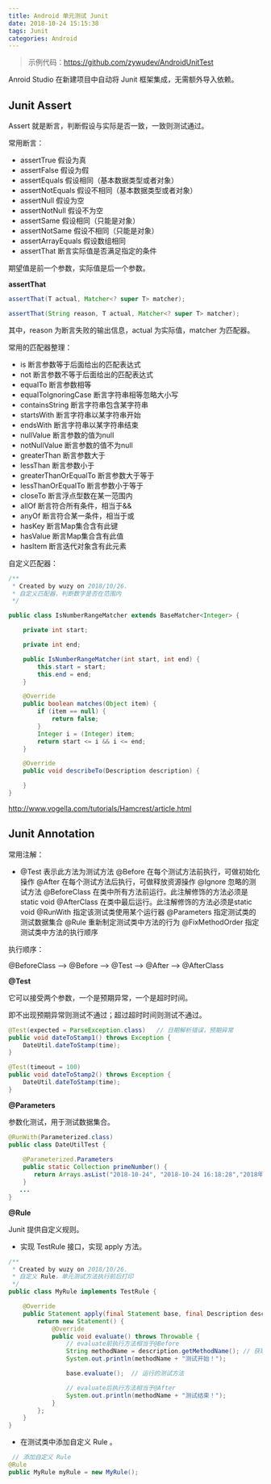 ```yaml
---
title: Android 单元测试 Junit 
date: 2018-10-24 15:15:38
tags: Junit
categories: Android
---
```


> 示例代码：https://github.com/zywudev/AndroidUnitTest

Anroid Studio 在新建项目中自动将 Junit 框架集成，无需额外导入依赖。

## Junit Assert

Assert 就是断言，判断假设与实际是否一致，一致则测试通过。

常用断言：

- assertTrue                                  假设为真
- assertFalse                                 假设为假
- assertEquals                              假设相同（基本数据类型或者对象）
- assertNotEquals                       假设不相同（基本数据类型或者对象）
- assertNull                                  假设为空
- assertNotNull                           假设不为空
- assertSame                               假设相同（只能是对象）
- assertNotSame                        假设不相同（只能是对象）
- assertArrayEquals                   假设数组相同
- assertThat                                断言实际值是否满足指定的条件

期望值是前一个参数，实际值是后一个参数。

**assertThat**

```java
assertThat(T actual, Matcher<? super T> matcher);

assertThat(String reason, T actual, Matcher<? super T> matcher); 
```

其中，reason 为断言失败的输出信息，actual 为实际值，matcher 为匹配器。

常用的匹配器整理：

- is	断言参数等于后面给出的匹配表达式	
- not	断言参数不等于后面给出的匹配表达式	
-  equalTo	断言参数相等	
- equalToIgnoringCase	断言字符串相等忽略大小写
- containsString	断言字符串包含某字符串	
- startsWith	断言字符串以某字符串开始
- endsWith	断言字符串以某字符串结束
- nullValue	断言参数的值为null
- notNullValue	断言参数的值不为null	
- greaterThan	断言参数大于	
- lessThan	断言参数小于
- greaterThanOrEqualTo	断言参数大于等于
- lessThanOrEqualTo	断言参数小于等于
- closeTo	断言浮点型数在某一范围内
- allOf	断言符合所有条件，相当于&&	
- anyOf	断言符合某一条件，相当于或
- hasKey	断言Map集合含有此键	
- hasValue	断言Map集合含有此值	
- hasItem	断言迭代对象含有此元素

自定义匹配器：

```java
/**
 * Created by wuzy on 2018/10/26.
 * 自定义匹配器，判断数字是否在范围内
 */

public class IsNumberRangeMatcher extends BaseMatcher<Integer> {

    private int start;

    private int end;

    public IsNumberRangeMatcher(int start, int end) {
        this.start = start;
        this.end = end;
    }

    @Override
    public boolean matches(Object item) {
        if (item == null) {
            return false;
        }
        Integer i = (Integer) item;
        return start <= i && i <= end;
    }

    @Override
    public void describeTo(Description description) {

    }
}

```

http://www.vogella.com/tutorials/Hamcrest/article.html

## Junit Annotation

常用注解：

- @Test	表示此方法为测试方法
	 @Before	在每个测试方法前执行，可做初始化操作
	  @After	在每个测试方法后执行，可做释放资源操作
	 @Ignore	忽略的测试方法
	 @BeforeClass	在类中所有方法前运行。此注解修饰的方法必须是static void
	 @AfterClass	在类中最后运行。此注解修饰的方法必须是static void
	 @RunWith	指定该测试类使用某个运行器
	 @Parameters	指定测试类的测试数据集合
	 @Rule	重新制定测试类中方法的行为
	 @FixMethodOrder	指定测试类中方法的执行顺序

执行顺序：

@BeforeClass –> @Before –> @Test –> @After –> @AfterClass

**@Test**

它可以接受两个参数，一个是预期异常，一个是超时时间。

即不出现预期异常则测试不通过；超过超时时间则测试不通过。

```java
@Test(expected = ParseException.class)   // 日期解析错误，预期异常
public void dateToStamp1() throws Exception {
    DateUtil.dateToStamp(time);
}

@Test(timeout = 100)
public void dateToStamp2() throws Exception {
    DateUtil.dateToStamp(time);
}
```

**@Parameters**

参数化测试，用于测试数据集合。

```java
@RunWith(Parameterized.class)
public class DateUtilTest {
   
    @Parameterized.Parameters
    public static Collection primeNumber() {
       return Arrays.asList("2018-10-24", "2018-10-24 16:18:28","2018年10月24日 16点18分28秒");
    }
   ...
}
```

**@Rule**

Junit 提供自定义规则。

- 实现 TestRule 接口，实现 apply 方法。

```java
/**
 * Created by wuzy on 2018/10/26.
 * 自定义 Rule，单元测试方法执行前后打印
 */
public class MyRule implements TestRule {

    @Override
    public Statement apply(final Statement base, final Description description) {
        return new Statement() {
            @Override
            public void evaluate() throws Throwable {
                // evaluate前执行方法相当于@Before
                String methodName = description.getMethodName(); // 获取测试方法的名字
                System.out.println(methodName + "测试开始！");

                base.evaluate();  // 运行的测试方法

                // evaluate后执行方法相当于@After
                System.out.println(methodName + "测试结束！");
            }
        };
    }
}
```

- 在测试类中添加自定义 Rule 。

```java
 // 添加自定义 Rule
@Rule
public MyRule myRule = new MyRule();
```

